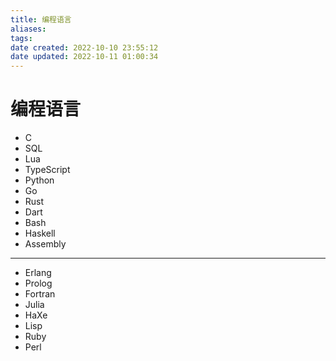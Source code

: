 ```yaml
---
title: 编程语言
aliases: 
tags: 
date created: 2022-10-10 23:55:12
date updated: 2022-10-11 01:00:34
---
```


# 编程语言

- C
- SQL
- Lua
- TypeScript
- Python
- Go
- Rust
- Dart
- Bash
- Haskell
- Assembly
---
- Erlang
- Prolog
- Fortran
- Julia
- HaXe
- Lisp
- Ruby
- Perl
